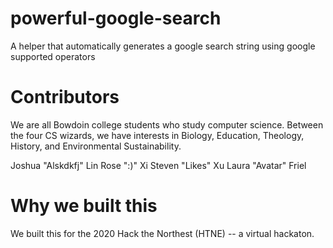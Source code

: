 # powerful-google-search
A helper that automatically generates a google search string using google supported operators

# Contributors
We are all Bowdoin college students who study computer science. Between the four CS wizards,
we have interests in Biology, Education, Theology, History, and Environmental Sustainability.

Joshua "Alskdkfj" Lin
Rose ":)" Xi
Steven "Likes" Xu
Laura "Avatar" Friel


# Why we built this
We built this for the 2020 Hack the Northest (HTNE) -- a virtual hackaton.